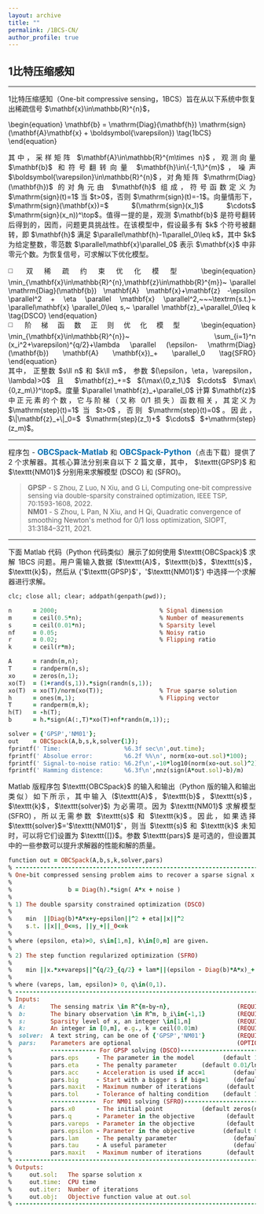 ```yaml
---
layout: archive
title: ""   
permalink: /1BCS-CN/
author_profile: true
---
```


<style>
a:link {
  text-decoration: none;
}

a:visited {
  text-decoration: none;
}

a:hover {
  text-decoration: underline;
}

a:active {
  text-decoration: underline;
}
</style>


## 1比特压缩感知
---
<div style="text-align:justify;">
1比特压缩感知（One-bit compressive sensing，1BCS）旨在从以下系统中恢复出稀疏信号 $\mathbf{x}\in\mathbb{R}^{n}$，
</div>

\begin{equation}
\mathbf{b} = \mathrm{Diag}(\mathbf{h}) \mathrm{sign}(\mathbf{A}\mathbf{x} + \boldsymbol{\varepsilon}) \tag{1bCS}
\end{equation} 

<div style="text-align:justify;">
其中，采样矩阵 $\mathbf{A}\in\mathbb{R}^{m\times n}$，观测向量 $\mathbf{b}$ 和符号翻转向量 $\mathbf{h}\in\{-1,1\}^{m}$，噪声 $\boldsymbol{\varepsilon}\in\mathbb{R}^{n}$，对角矩阵 $\mathrm{Diag}(\mathbf{h})$ 的对角元由  $\mathbf{h}$ 组成，符号函数定义为 $\mathrm{sign}(t)=1$ 当 $t>0$，否则 $\mathrm{sign}(t)=-1$。向量情形下，$\mathrm{sign}(\mathbf{x})=$ $(\mathrm{sign}(x_1)$ $\cdots$ $\mathrm{sign}(x_n))^\top$。值得一提的是，观测 $\mathbf{b}$ 是符号翻转后得到的，因而，问题更具挑战性。在该模型中，假设最多有 $k$ 个符号被翻转，即 $\mathbf{h}$ 满足 $\parallel\mathbf{h}-1\parallel_0\leq k$，其中 $k$ 为给定整数，零范数 $\parallel\mathbf{x}\parallel_0$ 表示 $\mathbf{x}$ 中非零元个数。为恢复信号，可求解以下优化模型。
</div> 
 <p style="line-height: 2;"></p>
 <div style="text-align:justify;"> 
◻️ 双稀疏约束优化模型     
\begin{equation}
\min_{\mathbf{x}\in\mathbb{R}^{n},\mathbf{z}\in\mathbb{R}^{m}}~  \parallel  \mathrm{Diag}(\mathbf{b}) \mathbf{A} \mathbf{x}+\mathbf{z} -\epsilon \parallel^2 + \eta \parallel \mathbf{x} \parallel^2,~~~\textrm{s.t.}~ \parallel\mathbf{x} \parallel_0\leq s,~ \parallel \mathbf{z}_+\parallel_0\leq k \tag{DSCO}
\end{equation}
<div style="text-align:justify;"> 
</div> 
◻️ 阶梯函数正则优化模型
\begin{equation}
\min_{\mathbf{x}\in\mathbb{R}^{n}}~  \sum_{i=1}^n (x_i^2+\varepsilon)^{q/2}+\lambda \parallel (\epsilon- \mathrm{Diag}(\mathbf{b}) \mathbf{A} \mathbf{x})_+ \parallel_0 \tag{SFRO}
\end{equation}
</div> 
<div style="text-align:justify;">
其中， 正整数 $s\ll n$ 和 $k\ll m$， 参数 $(\epsilon，\eta，\varepsilon，\lambda)>0$ 且 $\mathbf{z}_+=$ $(\max\{0,z_1\}$ $\cdots$ $\max\{0,z_m\})^\top$。度量 $\parallel \mathbf{z}_+\parallel_0$ 计算 $\mathbf{z}$ 中正元素的个数，它与阶梯（又称 0/1 损失）函数相关，其定义为 $\mathrm{step}(t)=1$ 当 $t>0$，否则 $\mathrm{step}(t)=0$。因此，$\|\mathbf{z}_+\|_0=$ $\mathrm{step}(z_1)+$ $\cdots$ $+\mathrm{step}(z_m)$。
</div> 

---

<div style="text-align:justify;">
程序包 - <a style="font-size: 16px; font-weight: bold;color:#006DB0" href="\files\OBCSpack-Matlab.zip" target="_blank">OBCSpack-Matlab</a> 和 <a style="font-size: 16px; font-weight: bold;color:#006DB0" href="\files\OBCSpack-Python.zip" target="_blank">OBCSpack-Python</a>（点击下载）提供了 2 个求解器。其核心算法分别来自以下 2 篇文章，其中， $\texttt{GPSP}$ 和 $\texttt{NM01}$ 分别用来求解模型 (DSCO) 和 (SFRO)。 
</div>  

> <b style="font-size:14px;color:#777777">GPSP</b> -<span style="font-size: 13.5px"> S Zhou, Z Luo, N Xiu, and G Li, Computing one-bit compressive sensing via double-sparsity constrained optimization, IEEE TSP, 70:1593-1608, 2022. </span>
<br> <b style="font-size:14px;color:#777777">NM01</b> -<span style="font-size: 14px"> S Zhou, L Pan, N Xiu, and H Qi, Quadratic convergence of smoothing Newton's method for 0/1 loss optimization, SIOPT, 31:3184–3211, 2021. </span>

---
<div style="text-align:justify;">
下面 Matlab 代码（Python 代码类似）展示了如何使用 $\texttt{OBCSpack}$ 求解 1BCS 问题。用户需输入数据 ($\texttt{A}$，$\texttt{b}$，$\texttt{s}$，$\texttt{k}$)，然后从 {'$\texttt{GPSP}$'，'$\texttt{NM01}$'} 中选择一个求解器进行求解。
</div>

<p style="line-height: 1;"></p>

```ruby
clc; close all; clear; addpath(genpath(pwd));

n      = 2000;                             % Signal dimension 
m      = ceil(0.5*n);                      % Number of measurements
s      = ceil(0.01*n);                     % Sparsity level
nf     = 0.05;                             % Noisy ratio
r      = 0.02;                             % Flipping ratio
k      = ceil(r*m);

A      = randn(m,n);
T      = randperm(n,s);
xo     = zeros(n,1);                      
xo(T)  = (1+rand(s,1)).*sign(randn(s,1));  
xo(T)  = xo(T)/norm(xo(T));                % True sparse solution
h      = ones(m,1);                        % Flipping vector
T      = randperm(m,k); 
h(T)   = -h(T);
b      = h.*sign(A(:,T)*xo(T)+nf*randn(m,1));; 

solver = {'GPSP','NM01'};
out    = OBCSpack(A,b,s,k,solver{1});  
fprintf(' Time:                  %6.3f sec\n',out.time);
fprintf(' Absolue error:         %6.2f %%\n', norm(xo-out.sol)*100);
fprintf(' Signal-to-noise ratio: %6.2f\n',-10*log10(norm(xo-out.sol)^2));
fprintf(' Hamming distence:      %6.3f\n',nnz(sign(A*out.sol)-b)/m)
```

<div style="text-align:justify;">
Matlab 版程序包 $\texttt{OBCSpack}$ 的输入和输出（Python 版的输入和输出类似）如下所示，其中输入 ($\texttt{A}$，$\texttt{b}$，$\texttt{s}$，$\texttt{k}$，$\texttt{solver}$) 为必需项。因为 $\texttt{NM01}$ 求解模型 (SFRO)，所以无需参数 $\texttt{s}$ 和 $\texttt{k}$。因此，如果选择 $\texttt{solver}$='$\texttt{NM01}$'，则当 $\texttt{s}$ 和 $\texttt{k}$ 未知时，可以将它们设置为 $\texttt{[]}$。参数 $\texttt{pars}$ 是可选的，但设置其中的一些参数可以提升求解器的性能和解的质量。
</div>

<p style="line-height: 1;"></p>

```ruby
function out = OBCSpack(A,b,s,k,solver,pars)
% -------------------------------------------------------------------------
% One-bit compressed sensing problem aims to recover a sparse signal x from
%
%                b = Diag(h).*sign( A*x + noise )
%
% 1) The double sparsity constrained optimization (DSCO)
%
%    min  ||Diag(b)*A*x+y-epsilon||^2 + eta||x||^2
%    s.t. ||x||_0<=s, ||y_+||_0<=k
%
% where (epsilon, eta)>0, s\in[1,n], k\in[0,m] are given.
%
% 2) The step function regularized optimization (SFRO)
%
%    min ||x.*x+vareps||^{q/2}_{q/2} + lam*||(epsilon - Diag(b)*A*x)_+||_0
%
% where (vareps, lam, epsilon)> 0, q\in(0,1).  
% -------------------------------------------------------------------------
% Inputs:
%  A:       The sensing matrix \in R^{m-by-n},                   (REQUIRED)
%  b:       The binary observation \in R^m, b_i\in{-1,1}         (REQUIRED)
%  s:       Sparsity level of x, an integer \in[1,n]             (REQUIRED)      
%  k:       An integer in [0,m], e.g., k = ceil(0.01m)           (REQUIRED)       
%  solver:  A text string, can be one of {'GPSP','NM01'}         (REQUIRED)            
%  pars:    Parameters are optional                              (OPTIONAL) 
%           ------------- For GPSP solving (DSCO)--------------------------
%           pars.eps     - The parameter in the model        (default 1e-4)
%           pars.eta     - The penalty parameter       (default 0.01/ln(n))
%           pars.acc     - Acceleration is used if acc=1        (default 0)
%           pars.big     - Start with a bigger s if big=1       (default 1)
%           pars.maxit   - Maximum number of iterations       (default 1e3) 
%           pars.tol     - Tolerance of halting condition    (default 1e-8)
%           -------------  For NM01 solving (SFRO)-------------------------
%           pars.x0      - The initial point           (default zeros(n,1))
%           pars.q       - Parameter in the objective         (default 0.5)
%           pars.vareps  - Parameter in the objective         (default 0.5)
%           pars.epsilon - Parameter in the objective        (default 0.15)
%           pars.lam     - The penalty parameter                (default 1)
%           pars.tau     - A useful parameter                   (default 1) 
%           pars.maxit   - Maximum number of iterations       (default 1e3)  
% -------------------------------------------------------------------------
% Outputs:
%     out.sol:   The sparse solution x
%     out.time:  CPU time
%     out.iter:  Number of iterations
%     out.obj:   Objective function value at out.sol 
% ------------------------------------------------------------------------
```
